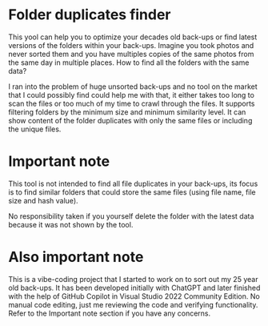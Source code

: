 # Folder duplicates finder

This yool can help you to optimize your decades old back-ups or find latest versions of the folders within your back-ups.
Imagine you took photos and never sorted them and you have multiples copies of the same photos from the same day in multiple places. How to find all the folders with the same data?

I ran into the problem of huge unsorted back-ups and no tool on the market that I could possibly find could help me with that, it either takes too long to scan the files or too much of my time to crawl through the files.
It supports filtering folders by the minimum size and minimum similarity level. It can show content of the folder duplicates with only the same files or including the unique files.

# Important note
This tool is not intended to find all file duplicates in your back-ups, its focus is to find similar folders that could store the same files (using file name, file size and hash value).

No responsibility taken if you yourself delete the folder with the latest data because it was not shown by the tool.

# Also important note
This is a vibe-coding project that I started to work on to sort out my 25 year old back-ups. It has been developed initially with ChatGPT and later finished with the help of GitHub Copilot in Visual Studio 2022 Community Edition. No manual code editing, just me reviewing the code and verifying functionality.
Refer to the Important note section if you have any concerns.
